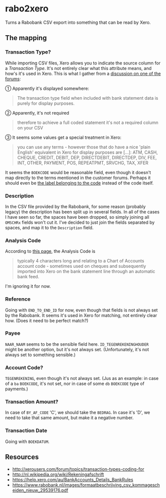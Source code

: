# rabo2xero

Turns a Rabobank CSV export into something that can be read by Xero. 

## The mapping

### Transaction Type?

While importing CSV files, Xero allows you to indicate the source column for a *Transaction Type*. It's not entirely clear what this attribute means, and how's it's used in Xero. This is what I gather from a [discussion on one of the forums](http://xerousers.com/forum/topics/transaction-types-coding-for):

① Apparently it's displayed somewhere:

> The transaction type field when included with bank statement data is purely for display purposes.

② Apparently, it's not required

> therefore to achieve a full coded statement it's not a required column on your CSV

③ It seems some values get a special treatment in Xero:

> you can use any terms - however those that do have a nice 'plain English' equivalent in Xero for display purposes are […]: ATM, CASH, CHEQUE, CREDIT, DEBIT, DEP, DIRECTDEBIT, DIRECTDEP, DIV, FEE, INT, OTHER, PAYMENT, POS, REPEATPMT, SRVCHG, TAX, XFER

It seems the `BOEKCODE` would be reasonable field, even though it doesn't map directly to the terms mentioned in the customer forums. Perhaps it should even be [the label belonging to the code](http://nl.wikipedia.org/wiki/Rekeningafschrift) instead of the code itself.

### Description

In the CSV file provided by the Rabobank, for some reason (probably legacy) the description has been split up in several fields. In all of the cases I have seen so far, the spaces have been dropped, so simply joining all `OMSCHRx` fields won't cut it. I've decided to just join the fields separated by spaces, and map it to the `Description` field.

### Analysis Code

According to [this page](https://help.xero.com/au/BankAccounts_Details_BankRules), the Analysis Code is

> typically 4 characters long and relating to a Chart of Accounts account code - sometimes used on cheques and subsequently imported into Xero on the bank statement line through an automatic bank feed.

I'm ignoring it for now.

### Reference

Going with `END_TO_END_ID` for now, even though that fields is not always set by the Rabobank. It seems it's used in Xero for matching, not entirely clear how. (Does it need to be perfect match?)

### Payee

`NAAR_NAAM` seems to be the sensible field here. `ID_TEGENREKENINGHOUDER` might be another option, but it's not always set. (Unfortunately, it's not always set to something sensible.)

### Account Code?

`TEGENREKENING`, even though it's not always set. (Jus as an example: in case of a `ba` `BOEKCODE`, it's not set, nor in case of some `db` `BOEKCODE` type of payments.)

### Transaction Amount?

In case of `BY_AF_CODE` 'C', we should take the `BEDRAG`. In case it's 'D', we need to take that same amount, but make it a negative number.

### Transaction Date

Going with `BOEKDATUM`.

## Resources

* http://xerousers.com/forum/topics/transaction-types-coding-for
* http://nl.wikipedia.org/wiki/Rekeningafschrift
* https://help.xero.com/au/BankAccounts_Details_BankRules
* https://www.rabobank.nl/images/formaatbeschrijving_csv_kommagescheiden_nieuw_29539176.pdf

